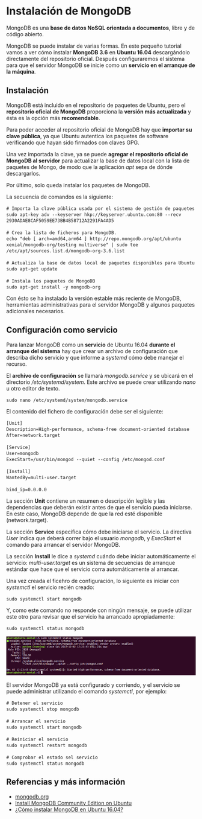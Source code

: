 # Instalación de MongoDB

MongoDB es una **base de datos NoSQL orientada a documentos**, libre y de código abierto.

MongoDB se puede instalar de varias formas. En este pequeño tutorial vamos a ver cómo instalar **MongoDB 3.6** en **Ubuntu 16.04** descargándolo directamente del repositorio oficial. Después configuraremos el sistema para que el servidor MongoDB se inicie como un **servicio en el arranque de la máquina**.

## Instalación

MongoDB está incluido en el repositorio de paquetes de Ubuntu, pero el **repositorio oficial de MongoDB** proporciona la **versión más actualizada** y ésta es la opción más **recomendable**.

Para poder acceder al repositorio oficial de MongoDB hay que **importar su clave pública**, ya que Ubuntu autentica los paquetes de software verificando que hayan sido firmados con claves GPG.

Una vez importada la clave, ya se puede **agregar el repositorio oficial de MongoDB al servidor** para actualizar la base de datos local con la lista de paquetes de Mongo, de modo que la aplicación _apt_ sepa de dónde descargarlos.

Por último, solo queda instalar los paquetes de MongoDB.

La secuencia de comandos es la siguiente:

```
# Importa la clave pública usada por el sistema de gestión de paquetes
sudo apt-key adv --keyserver hkp://keyserver.ubuntu.com:80 --recv 2930ADAE8CAF5059EE73BB4B58712A2291FA4AD5

# Crea la lista de ficheros para MongoDB.
echo "deb [ arch=amd64,arm64 ] http://repo.mongodb.org/apt/ubuntu xenial/mongodb-org/testing multiverse" | sudo tee /etc/apt/sources.list.d/mongodb-org-3.6.list

# Actualiza la base de datos local de paquetes disponibles para Ubuntu
sudo apt-get update

# Instala los paquetes de MongoDB
sudo apt-get install -y mongodb-org
```

Con ésto se ha instalado la versión estable más reciente de MongoDB, herramientas administrativas para el servidor MongoDB y algunos paquetes adicionales necesarios.

## Configuración como servicio

Para lanzar MongoDB como un **servicio** de Ubuntu 16.04 **durante el arranque del sistema** hay que crear un archivo de configuración que describa dicho servicio y que informe a _systemd_ cómo debe manejar el recurso.

El **archivo de configuración** se llamará _mongodb.service_ y se ubicará en el directorio _/etc/systemd/system_. Este archivo se puede crear utilizando _nano_ u otro editor de texto.

```
sudo nano /etc/systemd/system/mongodb.service
```

El contenido del fichero de configuración debe ser el siguiente:

```
[Unit]
Description=High-performance, schema-free document-oriented database
After=network.target

[Service]
User=mongodb
ExecStart=/usr/bin/mongod --quiet --config /etc/mongod.conf

[Install]
WantedBy=multi-user.target

bind_ip=0.0.0.0
```

La sección **Unit** contiene un resumen o descripción legible y las dependencias que deberán existir antes de que el servicio pueda iniciarse. En este caso, MongoDB depende de que la red esté disponible (network.target).

La sección **Service** especifica cómo debe iniciarse el servicio. La directiva _User_ indica que deberá correr bajo el usuario _mongodb_, y _ExecStart_ el comando para arrancar el servidor MongoDB.

La sección **Install** le dice a _systemd_ cuándo debe iniciar automáticamente el servicio: _multi-user.target_ es un sistema de secuencias de arranque estándar que hace que el servicio corra automáticamente al arrancar.

Una vez creada el ficehro de configuración, lo siguiente es iniciar con _systemctl_ el servicio recién creado:

```
sudo systemctl start mongodb
```

Y, como este comando no responde con ningún mensaje, se puede utilizar este otro para revisar que el servicio ha arrancado apropiadamente:

```
sudo systemctl status mongodb
```

![MongoDB](images/mongodb-status.png)


El servidor MongoDB ya está configurado y corriendo, y el servicio se puede administrar utilizando el comando _systemctl_, por ejemplo:
```
# Detener el servicio
sudo systemctl stop mongodb

# Arrancar el servicio
sudo systemctl start mongodb

# Reiniciar el servicio
sudo systemctl restart mongodb

# Comprobar el estado sel servicio
sudo systemctl status mongodb
```

## Referencias y más información
- [mongodb.org](https://www.mongodb.com/)
- [Install MongoDB Community Edition on Ubuntu](https://docs.mongodb.com/v3.6/tutorial/install-mongodb-on-ubuntu/)
- [¿Cómo instalar MongoDB en Ubuntu 16.04? ](https://www.digitalocean.com/community/tutorials/como-instalar-mongodb-en-ubuntu-16-04-es)

